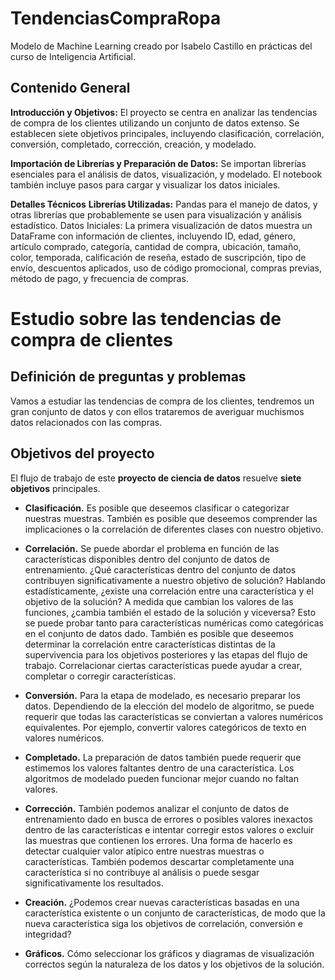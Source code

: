 # TendenciasCompraRopa
Modelo de Machine Learning creado por Isabelo Castillo en prácticas del curso de Inteligencia Artificial.

## Contenido General
**Introducción y Objetivos:** El proyecto se centra en analizar las tendencias de compra de los clientes utilizando un conjunto de datos extenso. Se establecen siete objetivos principales, incluyendo clasificación, correlación, conversión, completado, corrección, creación, y modelado.

**Importación de Librerías y Preparación de Datos:** Se importan librerías esenciales para el análisis de datos, visualización, y modelado. El notebook también incluye pasos para cargar y visualizar los datos iniciales.

**Detalles Técnicos**
**Librerías Utilizadas:** Pandas para el manejo de datos, y otras librerías que probablemente se usen para visualización y análisis estadístico.
Datos Iniciales: La primera visualización de datos muestra un DataFrame con información de clientes, incluyendo ID, edad, género, artículo comprado, categoría, cantidad de compra, ubicación, tamaño, color, temporada, calificación de reseña, estado de suscripción, tipo de envío, descuentos aplicados, uso de código promocional, compras previas, método de pago, y frecuencia de compras.

# Estudio sobre las tendencias de compra de clientes

## Definición de preguntas y problemas

Vamos a estudiar las tendencias de compra de los clientes, tendremos un gran conjunto de datos y con ellos trataremos de averiguar muchismos datos relacionados con las compras.

## Objetivos del proyecto

El flujo de trabajo de este __proyecto de ciencia de datos__ resuelve __siete objetivos__ principales.

* __Clasificación.__ Es posible que deseemos clasificar o categorizar nuestras muestras. También es posible que deseemos comprender las implicaciones o la correlación de diferentes clases con nuestro objetivo.


* __Correlación.__ Se puede abordar el problema en función de las características disponibles dentro del conjunto de datos de entrenamiento. ¿Qué características dentro del conjunto de datos contribuyen significativamente a nuestro objetivo de solución? Hablando estadísticamente, ¿existe una correlación entre una característica y el objetivo de la solución? A medida que cambian los valores de las funciones, ¿cambia también el estado de la solución y viceversa? Esto se puede probar tanto para características numéricas como categóricas en el conjunto de datos dado. También es posible que deseemos determinar la correlación entre características distintas de la supervivencia para los objetivos posteriores y las etapas del flujo de trabajo. Correlacionar ciertas características puede ayudar a crear, completar o corregir características.


* __Conversión.__ Para la etapa de modelado, es necesario preparar los datos. Dependiendo de la elección del modelo de algoritmo, se puede requerir que todas las características se conviertan a valores numéricos equivalentes. Por ejemplo, convertir valores categóricos de texto en valores numéricos.


* __Completado.__ La preparación de datos también puede requerir que estimemos los valores faltantes dentro de una característica. Los algoritmos de modelado pueden funcionar mejor cuando no faltan valores.


* __Corrección.__ También podemos analizar el conjunto de datos de entrenamiento dado en busca de errores o posibles valores inexactos dentro de las características e intentar corregir estos valores o excluir las muestras que contienen los errores. Una forma de hacerlo es detectar cualquier valor atípico entre nuestras muestras o características. También podemos descartar completamente una característica si no contribuye al análisis o puede sesgar significativamente los resultados.


* __Creación.__ ¿Podemos crear nuevas características basadas en una característica existente o un conjunto de características, de modo que la nueva característica siga los objetivos de correlación, conversión e integridad?


* __Gráficos.__ Cómo seleccionar los gráficos y diagramas de visualización correctos según la naturaleza de los datos y los objetivos de la solución.

